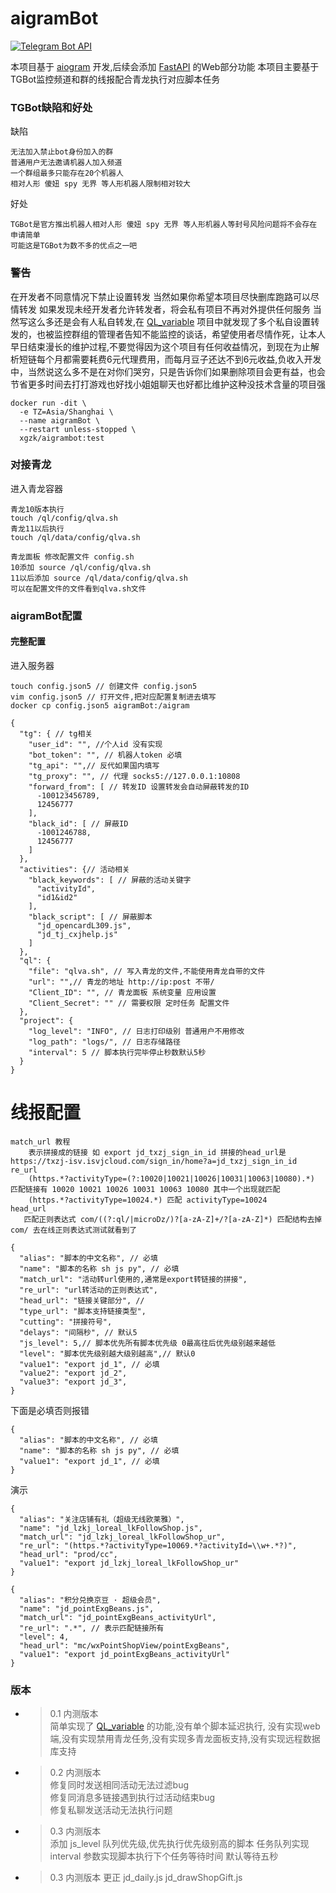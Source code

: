 # aigramBot
[![Telegram Bot API](https://img.shields.io/badge/dynamic/json?color=blue&logo=telegram&label=Telegram%20Bot%20API&query=%24.api.version&url=https%3A%2F%2Fraw.githubusercontent.com%2Faiogram%2Faiogram%2Fdev-3.x%2F.butcher%2Fschema%2Fschema.json&style=flat-square)](https://core.telegram.org/bots/api)

本项目基于 [aiogram](https://docs.aiogram.dev/en/dev-3.x/contributing.html) 开发,后续会添加 [FastAPI](https://fastapi.tiangolo.com/) 的Web部分功能
本项目主要基于TGBot监控频道和群的线报配合青龙执行对应脚本任务

### TGBot缺陷和好处
缺陷
```text
无法加入禁止bot身份加入的群
普通用户无法邀请机器人加入频道
一个群组最多只能存在20个机器人
相对人形 傻妞 spy 无界 等人形机器人限制相对较大
```
好处
```text
TGBot是官方推出机器人相对人形 傻妞 spy 无界 等人形机器人等封号风险问题将不会存在
申请简单
可能这是TGBot为数不多的优点之一吧
```
### 警告
在开发者不同意情况下禁止设置转发
当然如果你希望本项目尽快删库跑路可以尽情转发
如果发现未经开发者允许转发者，将会私有项目不再对外提供任何服务
当然写这么多还是会有人私自转发,在 [QL_variable](https://github.com/XgzK/QL_variable) 项目中就发现了多个私自设置转发的，也被监控群组的管理者告知不能监控的谈话，希望使用者尽情作死，让本人早日结束漫长的维护过程,不要觉得因为这个项目有任何收益情况，到现在为止解析短链每个月都需要耗费6元代理费用，而每月豆子还达不到6元收益,负收入开发中，当然说这么多不是在对你们哭穷，只是告诉你们如果删除项目会更有益，也会节省更多时间去打打游戏也好找小姐姐聊天也好都比维护这种没技术含量的项目强
```shell
docker run -dit \
  -e TZ=Asia/Shanghai \
  --name aigramBot \
  --restart unless-stopped \
  xgzk/aigrambot:test
```

### 对接青龙
进入青龙容器
```text
青龙10版本执行
touch /ql/config/qlva.sh
青龙11以后执行
touch /ql/data/config/qlva.sh

青龙面板 修改配置文件 config.sh
10添加 source /ql/config/qlva.sh
11以后添加 source /ql/data/config/qlva.sh
可以在配置文件的文件看到qlva.sh文件
```
### aigramBot配置
#### 完整配置
进入服务器
```shell
touch config.json5 // 创建文件 config.json5
vim config.json5 // 打开文件,把对应配置复制进去填写
docker cp config.json5 aigramBot:/aigram
```
```json5
{
  "tg": { // tg相关
    "user_id": "", //个人id 没有实现
    "bot_token": "", // 机器人token 必填
    "tg_api": "",// 反代如果国内填写
    "tg_proxy": "", // 代理 socks5://127.0.0.1:10808
    "forward_from": [ // 转发ID 设置转发会自动屏蔽转发的ID
      -100123456789,
      12456777
    ],
    "black_id": [ // 屏蔽ID
      -1001246788,
      12456777
    ]
  },
  "activities": {// 活动相关
    "black_keywords": [ // 屏蔽的活动关键字
      "activityId",
      "id1&id2"
    ],
    "black_script": [ // 屏蔽脚本
      "jd_opencardL309.js",
      "jd_tj_cxjhelp.js"
    ]
  },
  "ql": {
    "file": "qlva.sh", // 写入青龙的文件,不能使用青龙自带的文件
    "url": "",// 青龙的地址 http://ip:post 不带/
    "Client_ID": "", // 青龙面板 系统变量 应用设置 
    "Client_Secret": "" // 需要权限 定时任务 配置文件
  },
  "project": {
    "log_level": "INFO", // 日志打印级别 普通用户不用修改
    "log_path": "logs/", // 日志存储路径
    "interval": 5 // 脚本执行完毕停止秒数默认5秒
  }
}
```

# 线报配置
```text
match_url 教程
    表示拼接成的链接 如 export jd_txzj_sign_in_id 拼接的head_url是 https://txzj-isv.isvjcloud.com/sign_in/home?a=jd_txzj_sign_in_id
re_url 
    (https.*?activityType=(?:10020|10021|10026|10031|10063|10080).*) 匹配链接有 10020 10021 10026 10031 10063 10080 其中一个出现就匹配 
    (https.*?activityType=10024.*) 匹配 activityType=10024
head_url 
   匹配正则表达式 com/((?:ql/|microDz/)?[a-zA-Z]+/?[a-zA-Z]*) 匹配结构去掉com/ 去在线正则表达式测试就看到了
```
```json5
{
  "alias": "脚本的中文名称", // 必填
  "name": "脚本的名称 sh js py", // 必填
  "match_url": "活动转url使用的,通常是export转链接的拼接",
  "re_url": "url转活动的正则表达式",
  "head_url": "链接关键部分", // 
  "type_url": "脚本支持链接类型",
  "cutting": "拼接符号",
  "delays": "间隔秒", // 默认5
  "js_level": 5,// 脚本优先所有脚本优先级 0最高往后优先级别越来越低
  "level": "脚本优先级别越大级别越高",// 默认0
  "value1": "export jd_1", // 必填
  "value2": "export jd_2",
  "value3": "export jd_3",
}
```
下面是必填否则报错
```json5
{
  "alias": "脚本的中文名称", // 必填
  "name": "脚本的名称 sh js py", // 必填
  "value1": "export jd_1", // 必填
}
```
演示
```json5
{
  "alias": "关注店铺有礼（超级无线欧莱雅）",
  "name": "jd_lzkj_loreal_lkFollowShop.js",
  "match_url": "jd_lzkj_loreal_lkFollowShop_ur",
  "re_url": "(https.*?activityType=10069.*?activityId=\\w+.*?)",
  "head_url": "prod/cc",
  "value1": "export jd_lzkj_loreal_lkFollowShop_ur"
}
```
```json5
{
  "alias": "积分兑换京豆 · 超级会员",
  "name": "jd_pointExgBeans.js",
  "match_url": "jd_pointExgBeans_activityUrl",
  "re_url": ".*", // 表示匹配链接所有
  "level": 4,
  "head_url": "mc/wxPointShopView/pointExgBeans", 
  "value1": "export jd_pointExgBeans_activityUrl"
}
```
### 版本
- > 0.1 内测版本  
  > 简单实现了 [QL_variable](https://github.com/XgzK/QL_variable) 的功能,没有单个脚本延迟执行, 没有实现web端,没有实现禁用青龙任务,没有实现多青龙面板支持,没有实现远程数据库支持
- > 0.2 内测版本  
  > 修复同时发送相同活动无法过滤bug  
  > 修复同消息多链接遇到执行过活动结束bug  
  > 修复私聊发送活动无法执行问题 
- > 0.3 内测版本  
  > 添加 js_level 队列优先级,优先执行优先级别高的脚本
  > 任务队列实现  
  > interval 参数实现脚本执行下个任务等待时间 默认等待五秒
- > 0.3 内测版本
  >  更正 jd_daily.js jd_drawShopGift.js 